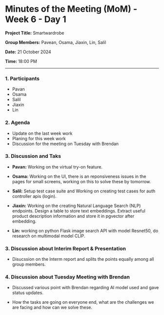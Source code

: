 # Minutes of the Meeting (MoM) - Week 6 - Day 1

**Project Title:** Smartwardrobe

**Group Members:** Pavean, Osama, Jiaxin, Lin, Salil

**Date:** 21 October 2024

**Time:** 18:00 PM

---

### **1. Participants**

- Pavan
- Osama
- Salil
- Jiaxin
- Lin

### **2. Agenda**

- Update on the last week work
- Planing for this week work
- Discussion for the meeting on Tuesday with Brendan

### **3. Discussion and Taks**

- **Pavan:** Working on the virtual try-on feature.

- **Osama:** Working on the UI, there is an reponsiveness issues in the pages for small screens, working on this to solve these by tomorrow.

- **Salil:** Setup test case suite and Working on creating test cases for auth controller apis (login). 

- **Jiaxin:** Working on the creating Natural Language Search (NLP) endpoints. Design a table to store text embeddings. Extract useful product description information and store it in pgvector after embedding.

- **Lin:** working on python Flask image search API with model Resnet50, do research on multimodal model CLIP.


### **3. Discussion about Interim Report & Presentation**

- Disucssion on the Interm report and splits the points equally among all group members.

### **4. Discussion about Tuesday Meeting with Brendan**

- Discussed various point with Brendan regarding AI model used and gave status updates.

- How the tasks are going on everyone end, what are the challenges we are facing and how can we solve these.